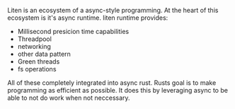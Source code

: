Liten is an ecosystem of a async-style programming. At the heart of this ecosystem is it's async runtime.
liten runtime provides:
- Millisecond presicion time capabilities
- Threadpool
- networking
- other data pattern
- Green threads
- fs operations

All of these completely integrated into async rust. Rusts goal is to make programming as efficient as possible.
It does this by leveraging async to be able to not do work when not neccessary.


<!-- For example in a mpsc channel, when the sender hasn't sent anything, the receiver shouldn't spinlock which would waist CPU-cycles. -->


<!-- ## What is an async runtime? -->
<!-- The api of an async runtime is very simple, but a difficult problem to solve. The only thing an async runtime -->
<!-- is responsible of is calling `poll` on [`Future`](`std::future::Future`)'s provided by the library user. -->
<!-- `Future` is just a trait that allows concurrency to be defined in rusts type system. -->
<!-- By calling the poll method, the Future can return if it is ready to return or if it needs to wait for whatever reason, -->
<!-- calling a "waker" provided by the runtime when it can make progress. -->

